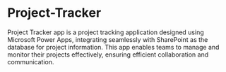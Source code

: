 # Project-Tracker
Project Tracker app is a project tracking application designed using Microsoft Power Apps, integrating seamlessly with SharePoint as the database for project information. This app enables teams to manage and monitor their projects effectively, ensuring efficient collaboration and communication.
